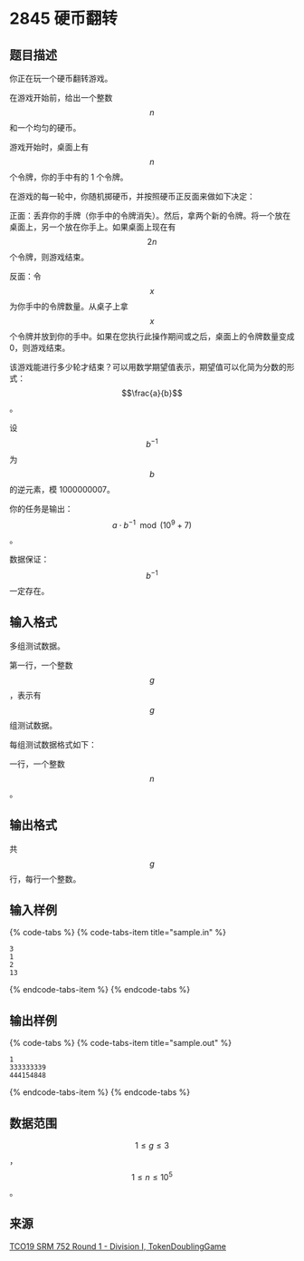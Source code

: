 # 2845 硬币翻转

## 题目描述

你正在玩一个硬币翻转游戏。

在游戏开始前，给出一个整数 $$n$$ 和一个均匀的硬币。

游戏开始时，桌面上有 $$n$$ 个令牌，你的手中有的 1 个令牌。

在游戏的每一轮中，你随机掷硬币，并按照硬币正反面来做如下决定：

正面：丢弃你的手牌（你手中的令牌消失）。然后，拿两个新的令牌。将一个放在桌面上，另一个放在你手上。如果桌面上现在有 $$2n$$ 个令牌，则游戏结束。

反面：令 $$x$$ 为你手中的令牌数量。从桌子上拿 $$x$$ 个令牌并放到你的手中。如果在您执行此操作期间或之后，桌面上的令牌数量变成 0，则游戏结束。

该游戏能进行多少轮才结束？可以用数学期望值表示，期望值可以化简为分数的形式：$$\frac{a}{b}$$。

设 $$b^{-1}$$ 为 $$b$$ 的逆元素，模 1000000007。

你的任务是输出：$$a \cdot b^{-1} \mod (10^9+7)$$。

数据保证：$$b^{-1}$$ 一定存在。

## 输入格式

多组测试数据。

第一行，一个整数 $$g$$，表示有 $$g$$ 组测试数据。

每组测试数据格式如下：

一行，一个整数 $$n$$。

## 输出格式

共 $$g$$ 行，每行一个整数。

## 输入样例

{% code-tabs %}
{% code-tabs-item title="sample.in" %}
```text
3
1
2
13
```
{% endcode-tabs-item %}
{% endcode-tabs %}

## 输出样例

{% code-tabs %}
{% code-tabs-item title="sample.out" %}
```text
1
333333339
444154848
```
{% endcode-tabs-item %}
{% endcode-tabs %}

## 数据范围

$$1 \leq g \leq 3$$，$$1 \leq n \leq 10^5$$。

## 来源

[TCO19 SRM 752 Round 1 - Division I, TokenDoublingGame](https://community.topcoder.com/stat?c=problem_statement&pm=15327)


